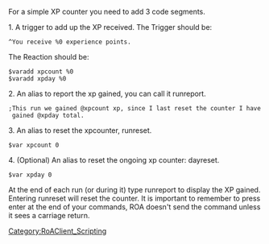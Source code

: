 For a simple XP counter you need to add 3 code segments.

1\. A trigger to add up the XP received. The Trigger should be:

`^You receive %0 experience points.`

The Reaction should be:

`$varadd xpcount %0`  
`$varadd xpday %0`  

2\. An alias to report the xp gained, you can call it runreport.

`;This run we gained @xpcount xp, since I last reset the counter I have gained @xpday total.`

3\. An alias to reset the xpcounter, runreset.

`$var xpcount 0`

4\. (Optional) An alias to reset the ongoing xp counter: dayreset.

`$var xpday 0`

At the end of each run (or during it) type runreport to display the XP
gained. Entering runreset will reset the counter. It is important to
remember to press enter at the end of your commands, ROA doesn't send
the command unless it sees a carriage return.

[Category:RoAClient_Scripting](Category:RoAClient_Scripting "wikilink")
